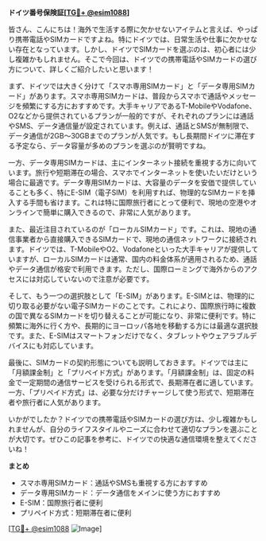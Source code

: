 **ドイツ番号保険証[[TG💪+ @esim1088](https://t.me/s/esim1088)]**

皆さん、こんにちは！海外で生活する際に欠かせないアイテムと言えば、やっぱり携帯電話やSIMカードですよね。特にドイツでは、日常生活や仕事に欠かせない存在となっています。しかし、ドイツでSIMカードを選ぶのは、初心者には少し複雑かもしれません。そこで今回は、ドイツでの携帯電話やSIMカードの選び方について、詳しくご紹介したいと思います！

まず、ドイツでは大きく分けて「スマホ専用SIMカード」と「データ専用SIMカード」があります。スマホ専用SIMカードは、普段からスマホで通話やメッセージを頻繁にする方におすすめです。大手キャリアであるT-MobileやVodafone、O2などから提供されているプランが一般的ですが、それぞれのプランには通話やSMS、データ通信量が設定されています。例えば、通話とSMSが無制限で、データ通信が2GB～30GBまでのプランが人気です。もし長期間ドイツに滞在する予定なら、データ容量が多めのプランを選ぶのが賢明ですね。

一方、データ専用SIMカードは、主にインターネット接続を重視する方に向いています。旅行や短期滞在の場合、スマホでインターネットを使いたいだけという場合に最適です。データ専用SIMカードは、大容量のデータを安価で提供していることも多く、特にE-SIM（電子SIM）を利用すれば、物理的なSIMカードを挿入する手間も省けます。これは特に国際旅行者にとって便利で、現地の空港やオンラインで簡単に購入できるので、非常に人気があります。

また、最近注目されているのが「ローカルSIMカード」です。これは、現地の通信事業者から直接購入できるSIMカードで、現地の通信ネットワークに接続されます。ドイツでは、T-MobileやO2、Vodafoneといった大手キャリアが提供していますが、ローカルSIMカードは通常、国内の料金体系が適用されるため、通話やデータ通信が格安で利用できます。ただし、国際ローミングで海外からのアクセスには対応していないので注意が必要です。

そして、もう一つの選択肢として「E-SIM」があります。E-SIMとは、物理的に切り取る必要がない電子SIMカードのことです。これにより、国際旅行時に複数の国で異なるSIMカードを切り替えることが可能になり、非常に便利です。特に頻繁に海外に行く方や、長期的にヨーロッパ各地を移動する方には最適な選択肢です。また、E-SIMはスマートフォンだけでなく、タブレットやウェアラブルデバイスにも対応しています。

最後に、SIMカードの契約形態についても説明しておきます。ドイツでは主に「月額課金制」と「プリペイド方式」があります。「月額課金制」は、固定の料金で一定期間の通信サービスを受けられる形式で、長期滞在者に適しています。一方、「プリペイド方式」は、必要な分だけチャージして使う形式で、短期滞在者や旅行者に人気があります。

いかがでしたか？ドイツでの携帯電話やSIMカードの選び方は、少し複雑かもしれませんが、自分のライフスタイルやニーズに合わせて適切なプランを選ぶことが大切です。ぜひこの記事を参考に、ドイツでの快適な通信環境を整えてくださいね！

**まとめ**
- スマホ専用SIMカード：通話やSMSも重視する方におすすめ
- データ専用SIMカード：データ通信をメインに使う方におすすめ
- E-SIM：国際旅行者に便利
- プリペイド方式：短期滞在者に便利

[[TG💪+ @esim1088](https://t.me/s/esim1088) ![Image](https://i.postimg.cc/Y0z9fWf4/image.png)]